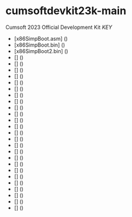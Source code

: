 # cumsoftdevkit23k-main
Cumsoft 2023 Official Development Kit *KEY*


* [x86SimpBoot.asm] ()<!--- // Assembly BootSector Loop2self 107 byte // --->
* [x86SimpBoot.bin] ()<!--- // Binary BootSector Loop2self 1 kbyte // --->
* [x86SimpBoot2.bin] ()<!--- // Binary BootSector Loop2self 4 kbyte // --->
* [] ()<!--- //  // --->
* [] ()<!--- //  // --->
* [] ()<!--- //  // --->
* [] ()<!--- //  // --->
* [] ()<!--- //  // --->
* [] ()<!--- //  // --->
* [] ()<!--- //  // --->
* [] ()<!--- //  // --->
* [] ()<!--- //  // --->
* [] ()<!--- //  // --->
* [] ()<!--- //  // --->
* [] ()<!--- //  // --->
* [] ()<!--- //  // --->
* [] ()<!--- //  // --->
* [] ()<!--- //  // --->
* [] ()<!--- //  // --->
* [] ()<!--- //  // --->
* [] ()<!--- //  // --->
* [] ()<!--- //  // --->
* [] ()<!--- //  // --->
* [] ()<!--- //  // --->
* [] ()<!--- //  // --->
* [] ()<!--- //  // --->
* [] ()<!--- //  // --->
* [] ()<!--- //  // --->

